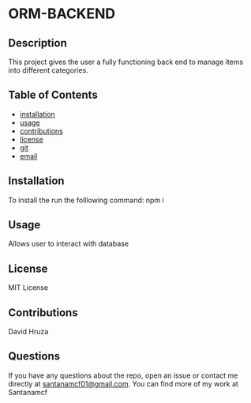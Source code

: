 # ORM-BACKEND

  ## Description
  This project gives the user a fully functioning back end to manage items into different categories.
  
  
  ## Table of Contents
  * [installation](#installation)
  * [usage](#usage)
  * [contributions](#contributions)
  * [license](#license)
  * [git](#git)
  * [email](#email)
  
  ## Installation
  To install the run the folllowing command: npm i
  
  ## Usage
   Allows user to interact with database
  ## License
  MIT License
  ## Contributions
  David Hruza
  
  ## Questions
  If you have any questions about the repo, open an issue or contact me directly at santanamcf01@gmail.com. You can find more of my work at Santanamcf
